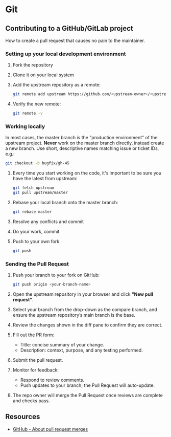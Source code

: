 # Git

## Contributing to a GitHub/GitLab project

How to create a pull request that causes no pain to the maintainer.

### Setting up your local development environment

1. Fork the repository
2. Clone it on your local system
3. Add the upstream repository as a remote:

   ```bash
   git remote add upstream https://github.com/<upstream-owner>/<upstream-repo>.git
   ```

4. Verify the new remote:

   ```bash
   git remote -v
   ```

### Working locally

In most cases, the master branch is the "production environment" of the upstream project. **Never** work on the master branch directly, instead create a new branch. Use short, descriptive names matching issue or ticket IDs, e.g.:

```bash
git checkout -b bugfix/gh-45
```

1. Every time you start working on the code, it's important to be sure you have the latest from upstream:

    ```bash
    git fetch upstream
    git pull upstream/master
    ```

2. Rebase your local branch onto the master branch:

    ```bash
    git rebase master
    ```

3. Resolve any conflicts and commit
4. Do your work, commit
5. Push to your own fork

    ```bash
    git push
    ```

### Sending the Pull Request

1. Push your branch to your fork on GitHub:

   ```bash
   git push origin <your-branch-name>
   ```

2. Open the upstream repository in your browser and click **"New pull request"**.
3. Select your branch from the drop-down as the compare branch, and ensure the upstream repository’s main branch is the base.
4. Review the changes shown in the diff pane to confirm they are correct.
5. Fill out the PR form:
   - Title: concise summary of your change.
   - Description: context, purpose, and any testing performed.
6. Submit the pull request.
7. Monitor for feedback:
   - Respond to review comments.
   - Push updates to your branch; the Pull Request will auto-update.
8. The repo owner will merge the Pull Request once reviews are complete and checks pass.

## Resources

- [GitHub - About pull request merges](https://help.github.com/articles/about-pull-request-merges/)

